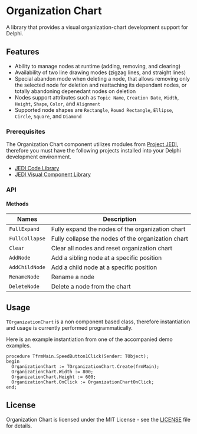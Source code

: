 # Organization Chart

A library that provides a visual organization-chart development support for Delphi.

<!--![Main](screenshots/main.png)-->

## Features

* Ability to manage nodes at runtime (adding, removing, and clearing)
* Availability of two line drawing modes (zigzag lines, and straight lines)
* Special abandon mode when deleting a node, that allows removing only the selected node for deletion and reattaching its dependant nodes, or totally abandoning depenedant nodes on deletion
* Nodes support attributes such as `Topic Name`, `Creation Date`, `Width`, `Height`, `Shape`, `Color`, and `Alignment`
* Supported node shapes are `Rectangle`, `Round Rectangle`, `Ellipse`, `Circle`, `Square`, and `Diamond`

### Prerequisites

The  Organization Chart component utilizes modules from [Project JEDI](https://github.com/project-jedi), therefore you must have the following projects installed into your Delphi development environment.

* [JEDI Code Library](https://github.com/project-jedi/jcl/)
* [JEDI Visual Component Library](https://github.com/project-jedi/jvcl/)

### API

#### Methods

| Names | Description
| --- | ---
| `FullExpand` | Fully expand the nodes of the organization chart
| `FullCollapse` | Fully collapse the nodes of the organization chart
| `Clear` | Clear all nodes and reset organization chart
| `AddNode` | Add a sibling node at a specific position
| `AddChildNode` | Add a child node at a specific position
| `RenameNode` | Rename a node
| `DeleteNode` | Delete a node from the chart



## Usage

`TOrganizationChart` is a non component based class, therefore instantiation and usage is currently performed programmatically.

Here is an example instantiation from one of the accompanied demo examples.

```delphi
procedure TfrmMain.SpeedButton1Click(Sender: TObject);
begin
  OrganizationChart := TOrganizationChart.Create(frmMain);
  OrganizationChart.Width := 800;
  OrganizationChart.Height := 600;
  OrganizationChart.OnClick := OrganizationChartOnClick;
end;
```

## License

 Organization Chart is licensed under the MIT License - see the [LICENSE](LICENSE.md) file for details.
